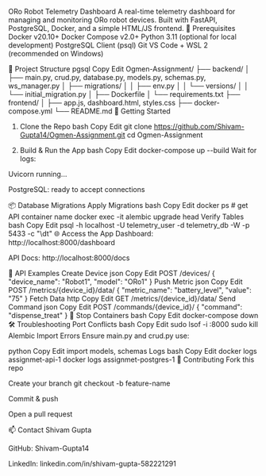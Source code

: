 ORo Robot Telemetry Dashboard
A real-time telemetry dashboard for managing and monitoring ORo robot devices. Built with FastAPI, PostgreSQL, Docker, and a simple HTML/JS frontend.
🧰 Prerequisites
Docker v20.10+
Docker Compose v2.0+
Python 3.11 (optional for local development)
PostgreSQL Client (psql)
Git
VS Code + WSL 2 (recommended on Windows)

📁 Project Structure
pgsql
Copy
Edit
Ogmen-Assignment/
├── backend/
│   ├── main.py, crud.py, database.py, models.py, schemas.py, ws_manager.py
│   ├── migrations/
│   │   ├── env.py
│   │   └── versions/
│   │       └── initial_migration.py
│   ├── Dockerfile
│   └── requirements.txt
├── frontend/
│   ├── app.js, dashboard.html, styles.css
├── docker-compose.yml
└── README.md
🚀 Getting Started
1. Clone the Repo
bash
Copy
Edit
git clone https://github.com/Shivam-Gupta14/Ogmen-Assignment.git
cd Ogmen-Assignment


3. Build & Run the App
bash
Copy
Edit
docker-compose up --build
Wait for logs:

Uvicorn running...

PostgreSQL: ready to accept connections

📦 Database Migrations
Apply Migrations
bash
Copy
Edit
docker ps  # get API container name
docker exec -it <api-container-name> alembic upgrade head
Verify Tables
bash
Copy
Edit
psql -h localhost -U telemetry_user -d telemetry_db -W -p 5433 -c "\dt"
🌐 Access the App
Dashboard: http://localhost:8000/dashboard

API Docs: http://localhost:8000/docs

🔧 API Examples
Create Device
json
Copy
Edit
POST /devices/
{
  "device_name": "Robot1",
  "model": "ORo1"
}
Push Metric
json
Copy
Edit
POST /metrics/{device_id}/data/
{
  "metric_name": "battery_level",
  "value": "75"
}
Fetch Data
http
Copy
Edit
GET /metrics/{device_id}/data/
Send Command
json
Copy
Edit
POST /commands/{device_id}/
{
  "command": "dispense_treat"
}
🛑 Stop Containers
bash
Copy
Edit
docker-compose down
🛠️ Troubleshooting
Port Conflicts
bash
Copy
Edit
sudo lsof -i :8000
sudo kill <PID>
Alembic Import Errors
Ensure main.py and crud.py use:

python
Copy
Edit
import models, schemas
Logs
bash
Copy
Edit
docker logs assignmet-api-1
docker logs assignmet-postgres-1
🤝 Contributing
Fork this repo

Create your branch git checkout -b feature-name

Commit & push

Open a pull request

📫 Contact
Shivam Gupta

GitHub: Shivam-Gupta14

LinkedIn: linkedin.com/in/shivam-gupta-582221291
